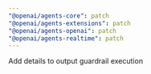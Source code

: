 ```yaml
---
"@openai/agents-core": patch
"@openai/agents-extensions": patch
"@openai/agents-openai": patch
"@openai/agents-realtime": patch
---
```


Add details to output guardrail execution
